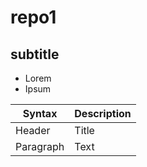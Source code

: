 # repo1

## subtitle

* Lorem
* Ipsum

| Syntax | Description |
| ----------- | ----------- |
| Header | Title |
| Paragraph | Text |